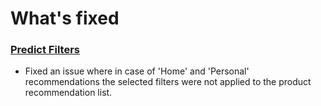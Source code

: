 # What's fixed
### [Predict Filters](https://github.com/emartech/android-emarsys-sdk/wiki#482-filters)
* Fixed an issue where in case of 'Home' and 'Personal' recommendations the selected filters were not applied to the product recommendation list.